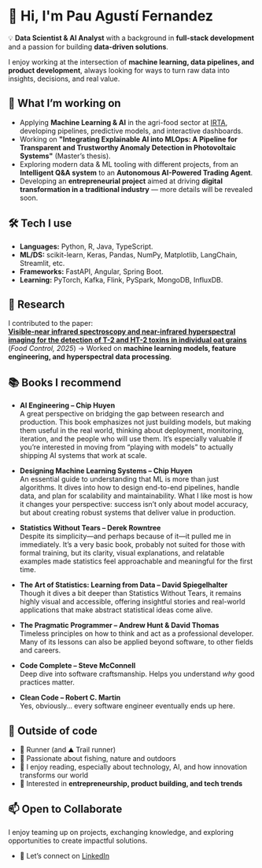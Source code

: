 # 👋 Hi, I'm Pau Agustí Fernandez  

💡 **Data Scientist & AI Analyst** with a background in **full-stack development** and a passion for building **data-driven solutions**.  

I enjoy working at the intersection of **machine learning, data pipelines, and product development**, always looking for ways to turn raw data into insights, decisions, and real value.  



## 🔭 What I’m working on
- Applying **Machine Learning & AI** in the agri-food sector at [IRTA](https://www.irta.cat), developing pipelines, predictive models, and interactive dashboards.  
- Working on **"Integrating Explainable AI into MLOps: A Pipeline for Transparent and Trustworthy Anomaly Detection in Photovoltaic Systems"** (Master’s thesis).  
- Exploring modern data & ML tooling with different projects, from an **Intelligent Q&A system** to an **Autonomous AI-Powered Trading Agent**.
- Developing an **entrepreneurial project** aimed at driving **digital transformation in a traditional industry** — more details will be revealed soon.



## 🛠️ Tech I use
- **Languages:** Python, R, Java, TypeScript.
- **ML/DS:** scikit-learn, Keras, Pandas, NumPy, Matplotlib, LangChain, Streamlit, etc.  
- **Frameworks:** FastAPI, Angular, Spring Boot.
- **Learning:** PyTorch, Kafka, Flink, PySpark, MongoDB, InfluxDB.



## 🔬 Research
I contributed to the paper:  
[**Visible-near infrared spectroscopy and near-infrared hyperspectral imaging for the detection of T-2 and HT-2 toxins in individual oat grains**](https://doi.org/10.1016/j.foodcont.2025.111676) (*Food Control, 2025*) → Worked on **machine learning models, feature engineering, and hyperspectral data processing**.  



## 📚 Books I recommend

- **AI Engineering – Chip Huyen**  
  A great perspective on bridging the gap between research and production. This book emphasizes not just building models, but making them useful in the real world, thinking about deployment, monitoring, iteration, and the people who will use them. It’s especially valuable if you’re interested in moving from “playing with models” to actually shipping AI systems that work at scale.

- **Designing Machine Learning Systems – Chip Huyen**  
  An essential guide to understanding that ML is more than just algorithms. It dives into how to design end-to-end pipelines, handle data, and plan for scalability and maintainability. What I like most is how it changes your perspective: success isn’t only about model accuracy, but about creating robust systems that deliver value in production.

- **Statistics Without Tears – Derek Rowntree**  
  Despite its simplicity—and perhaps because of it—it pulled me in immediately. It’s a very basic book, probably not suited for those with formal training, but its clarity, visual explanations, and relatable examples made statistics feel approachable and meaningful for the first time.

- **The Art of Statistics: Learning from Data – David Spiegelhalter**  
  Though it dives a bit deeper than Statistics Without Tears, it remains highly visual and accessible, offering insightful stories and real-world applications that make abstract statistical ideas come alive.

- **The Pragmatic Programmer – Andrew Hunt & David Thomas**  
  Timeless principles on how to think and act as a professional developer. Many of its lessons can also be applied beyond software, to other fields and careers. 

- **Code Complete – Steve McConnell**  
  Deep dive into software craftsmanship. Helps you understand *why* good practices matter. 

- **Clean Code – Robert C. Martin**  
  Yes, obviously… every software engineer eventually ends up here.



## 🌱 Outside of code
- 🏃 Runner (and ⛰️ Trail runner) 
- 🎣 Passionate about fishing, nature and outdoors
- 📖 I enjoy reading, especially about technology, AI, and how innovation transforms our world
- 🚀 Interested in **entrepreneurship, product building, and tech trends**  



## 📫 Open to Collaborate
I enjoy teaming up on projects, exchanging knowledge, and exploring opportunities to create impactful solutions.  
- 💼 Let’s connect on [LinkedIn](https://www.linkedin.com/in/pauagustifernandez3)
